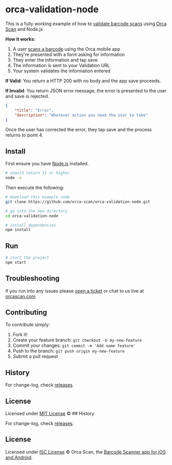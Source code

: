 # orca-validation-node

This is a fully working example of how to [validate barcode scans](https://orcascan.com/docs/api/validation-url) using [Orca Scan](https://orcascan.com/mobile) and Node.js

**How it works:**

1. A user [scans a barcode](https://orcascan.com/mobile) using the Orca mobile app
2. They're presented with a form asking for information
3. They enter the information and tap save
4. The information is sent to your Validation URL
5. Your system validates the information entered

**If Valid**: You return a HTTP 200 with no body and the app save proceeds.

**If Invalid**: You return JSON error message, the error is presented to the user and save is rejected.

```json
{
    "title": "Error",
    "description": "Whatever action you need the user to take"
}
```

Once the user has corrected the error, they tap save and the process returns to point 4.

## Install

First ensure you have [Node.js](https://nodejs.org/en/download/) installed.

```bash
# should return 11 or higher
node -v
```

Then execute the following:

```bash
# download this example code
git clone https://github.com/orca-scan/orca-validation-node.git

# go into the new directory
cd orca-validation-node

# install dependencies
npm install
```

## Run

```bash
# start the project
npm start
```

## Troubleshooting

If you run into any issues please [open a ticket](https://github.com/orca-scan/orca-validation-node/issues) or chat to us live at [orcascan.com](https://orcascan.com)

## Contributing

To contribute simply:

1. Fork it!
2. Create your feature branch: `git checkout -b my-new-feature`
3. Commit your changes: `git commit -m 'Add some feature'`
4. Push to the branch: `git push origin my-new-feature`
5. Submit a pull request

## History

For change-log, check [releases](https://github.com/orca-scan/orca-validation-node/releases).

## License

Licensed under [MIT License](LICENSE) &copy; ## History

For change-log, check [releases](https://github.com/orca-scan/orca-lookup-java/releases).

## License

Licensed under [ISC License](LICENSE) &copy; Orca Scan, the [Barcode Scanner app for iOS and Android](https://orcascan.com).

